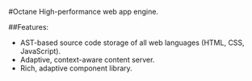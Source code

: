 #Octane
High-performance web app engine.

##Features:
* AST-based source code storage of all web languages (HTML, CSS, JavaScript).
* Adaptive, context-aware content server.
* Rich, adaptive component library.
